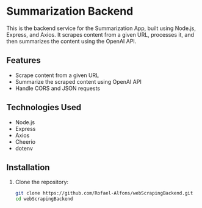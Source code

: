 # Summarization Backend

This is the backend service for the Summarization App, built using Node.js, Express, and Axios. It scrapes content from a given URL, processes it, and then summarizes the content using the OpenAI API.

## Features

- Scrape content from a given URL
- Summarize the scraped content using OpenAI API
- Handle CORS and JSON requests

## Technologies Used

- Node.js
- Express
- Axios
- Cheerio
- dotenv

## Installation

1. Clone the repository:

   ```sh
   git clone https://github.com/Rofael-Alfons/webScrapingBackend.git
   cd webScrapingBackend
   ```
